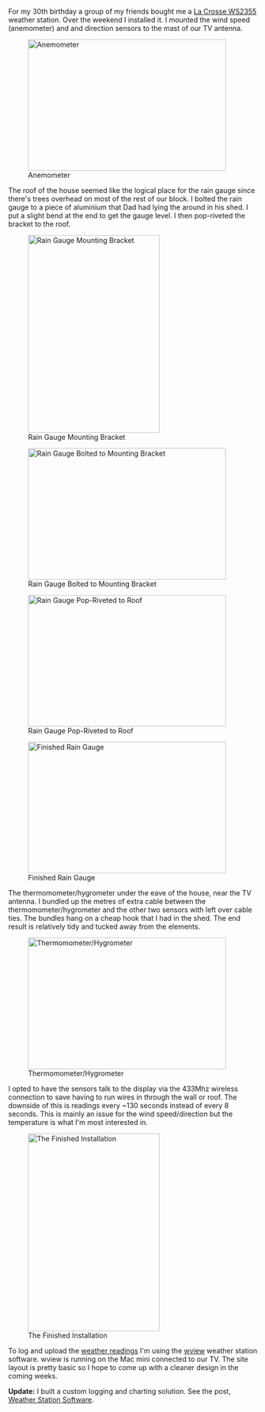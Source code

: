 For my 30th birthday a group of my friends bought me a [La Crosse
WS2355][WS2355] weather station. Over the weekend I installed it.
I mounted the wind speed
(anemometer) and and direction sensors to the mast of our TV antenna.

<figure>
  <a href="/images/2010/09/_MG_9070.jpg" rel="prettyPhoto[weather]"><img src="/images/2010/09/_MG_9070-small.jpg" width="400" height="266" alt="Anemometer" /></a>
  <figcaption>Anemometer</figcaption>
</figure>

The roof of the house seemed like the logical place for the rain gauge since
there's trees overhead on most of the rest of our block. I bolted the rain
gauge to a piece of aluminium that Dad had lying the around in his shed. I put
a slight bend at the end to get the gauge level. I then pop-riveted the bracket
to the roof.

<figure>
  <a href="/images/2010/09/_MG_9066.jpg" rel="prettyPhoto[weather]"><img src="/images/2010/09/_MG_9066-small.jpg" width="266" height="400" alt="Rain Gauge Mounting Bracket" /></a>
  <figcaption>Rain Gauge Mounting Bracket</figcaption>
</figure>

<figure>
  <a href="/images/2010/09/_MG_9067.jpg" rel="prettyPhoto[weather]"><img src="/images/2010/09/_MG_9067-small.jpg" width="400" height="266" alt="Rain Gauge Bolted to Mounting Bracket" /></a>
  <figcaption>Rain Gauge Bolted to Mounting Bracket</figcaption>
</figure>

<figure>
  <a href="/images/2010/09/_MG_9068.jpg" rel="prettyPhoto[weather]"><img src="/images/2010/09/_MG_9068-small.jpg" width="400" height="266" alt="Rain Gauge Pop-Riveted to Roof" /></a>
  <figcaption>Rain Gauge Pop-Riveted to Roof</figcaption>
</figure>

<figure>
  <a href="/images/2010/09/_MG_9069.jpg" rel="prettyPhoto[weather]"><img src="/images/2010/09/_MG_9069-small.jpg" width="400" height="266" alt="Finished Rain Gauge" /></a>
  <figcaption>Finished Rain Gauge</figcaption>
</figure>

The thermomometer/hygrometer under the eave of the house, near the TV
antenna. I bundled up the metres of extra cable between the
thermomometer/hygrometer and the other two sensors with left over cable ties.
The bundles hang on a cheap hook that I had in the shed. The end result is
relatively tidy and tucked away from the elements.

<figure>
  <a href="/images/2010/09/_MG_9081.jpg" rel="prettyPhoto[weather]"><img src="/images/2010/09/_MG_9081-small.jpg" width="400" height="266" alt="Thermomometer/Hygrometer" /></a>
  <figcaption>Thermomometer/Hygrometer</figcaption>
</figure>

I opted to have the sensors talk to the display via the 433Mhz wireless
connection to save having to run wires in through the wall or roof. The
downside of this is readings every ~130 seconds instead of every 8 seconds.
This is mainly an issue for the wind speed/direction but the temperature is
what I'm most interested in.

<figure>
  <a href="/images/2010/09/_IM_9078-9080.jpg" rel="prettyPhoto[weather]"><img src="/images/2010/09/_IM_9078-9080-small.jpg" width="266" height="400" alt="The Finished Installation" /></a>
  <figcaption>The Finished Installation</figcaption>
</figure>

To log and upload the [weather readings][weather] I'm using the [wview][wview]
weather station software. wview is running on the Mac mini connected to our TV.
The site layout is pretty basic so I hope to come up with a cleaner design in
the coming weeks.

**Update:** I built a custom logging and charting solution. See the post,
[Weather Station Software][software].

[software]: /technical/2010/09/weather-station-software/
[WS2355]: http://www.lacrossetechnology.com.au/shop2/product_info.php?cPath=21&products_id=93
[wview]: http://www.wviewweather.com/
[weather]: /weather/
